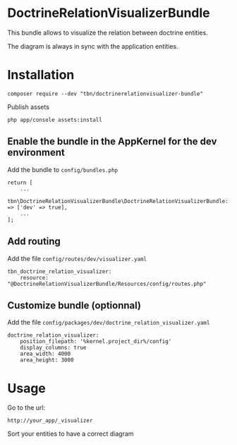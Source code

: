 # DoctrineRelationVisualizerBundle

This bundle allows to visualize the relation between doctrine entities.

The diagram is always in sync with the application entities.

# Installation

    composer require --dev "tbn/doctrinerelationvisualizer-bundle"

Publish assets

    php app/console assets:install

## Enable the bundle in the AppKernel for the dev environment

Add the bundle to `config/bundles.php`

    return [
        ...
        tbn\DoctrineRelationVisualizerBundle\DoctrineRelationVisualizerBundle::class => ['dev' => true],
        ...
    ];

## Add routing 
Add the file `config/routes/dev/visualizer.yaml`

    tbn_doctrine_relation_visualizer:
        resource: "@DoctrineRelationVisualizerBundle/Resources/config/routes.php"

## Customize bundle (optionnal)

Add the file `config/packages/dev/doctrine_relation_visualizer.yaml`

    doctrine_relation_visualizer:
        position_filepath: '%kernel.project_dir%/config'
        display_columns: true
        area_width: 4000
        area_height: 3000

# Usage

Go to the url:

    http://your_app/_visualizer
	
Sort your entities to have a correct diagram

